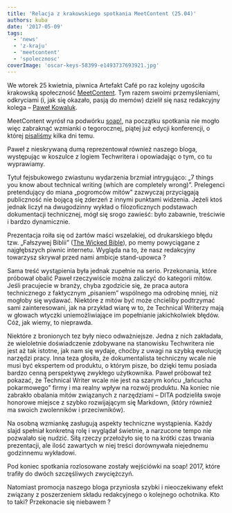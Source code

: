 ```yaml
---
title: 'Relacja z krakowskiego spotkania MeetContent (25.04)'
authors: kuba
date: '2017-05-09'
tags:
  - 'news'
  - 'z-kraju'
  - 'meetcontent'
  - 'spolecznosc'
coverImage: 'oscar-keys-58399-e1493737693921.jpg'
---
```


We wtorek 25 kwietnia, piwnica Artefakt Café po raz kolejny ugościła krakowską
społeczność [MeetContent](http://meetcontent.org/). Tym razem swoimi
przemyśleniami, odkryciami (i, jak się okazało, pasją do memów) dzielił się nasz
redakcyjny kolega – [Paweł Kowaluk](http://techwriter.pl/kim-jestesmy/).

<!--truncate-->

MeetContent wyrósł na podwórku [soap!](http://soapconf.com/), na początku
spotkania nie mogło więc zabraknąć wzmianki o tegorocznej, piątej już edycji
konferencji, o której
[pisaliśmy](http://techwriter.pl/konferencja-soap-2017-5-edycja-coraz-blizej/)
kilka dni temu.

Paweł z nieskrywaną dumą reprezentował również naszego bloga, występując w
koszulce z logiem Techwritera i opowiadając o tym, co tu wyprawiamy.

Tytuł fejsbukowego zwiastunu wydarzenia brzmiał intrygująco: „7 things you know
about technical writing (which are completely wrong)”. Prelegenci pretendujący
do miana „pogromców mitów” zazwyczaj przyciągają publiczność nie bojącą się
zderzeń z innymi punktami widzenia. Jeżeli ktoś jednak liczył na dwugodzinny
wykład o filozoficznych podstawach dokumentacji technicznej, mógł się srogo
zawieść: było zabawnie, treściwie i bardzo dynamicznie.

Prezentacja roiła się od żartów maści wszelakiej, od drukarskiego błędu tzw.
„Fałszywej Biblii”
([The Wicked Bible](https://en.wikipedia.org/wiki/Wicked_Bible)), po memy
powyciągane z najgłębszych piwnic internetu. Wygląda na to, że nasz redakcyjny
towarzysz skrywał przed nami ambicje stand-upowca ?

Sama treść wystąpienia była jednak zupełnie na serio. Przekonania, które
próbował obalić Paweł rzeczywiście można zaliczyć do kategorii mitów. Jeśli
pracujecie w branży, chyba zgodzicie się, że praca autora technicznego z
faktycznym „pisaniem” wspólnego ma odrobinę mniej, niż mogłoby się wydawać.
Niektóre z mitów być może chcieliby podtrzymać sami zainteresowani, jak na
przykład wiarę w to, że Technical Writerzy mają w głowach wtyczki
uniemożliwiające im popełnianie jakichkolwiek błędów. Cóż, jak wiemy, to
nieprawda.

Niektóre z bronionych tez były nieco odważniejsze. Jedna z nich zakładała, że
wieloletnie doświadczenie zdobywane na stanowisku Techwritera nie jest aż tak
istotne, jak nam się wydaje, choćby z uwagi na szybką ewolucję narzędzi pracy.
Inna teza głosiła, że dokumentalista techniczny wcale nie musi być ekspertem od
produktu, o którym pisze, bo dzięki temu posiada bardzo cenną perspektywę
zwykłego użytkownika. Paweł próbował też pokazać, że Technical Writer wcale nie
jest na szarym końcu „łańcucha pokarmowego” firmy i ma realny wpływ na rozwój
produktu. Na koniec nie zabrakło obalania mitów związanych z narzędziami – DITA
podzieliła swoje honorowe miejsce z szybko rozwijającym się Markdown, (który
również ma swoich zwolenników i przeciwników).

Na osobną wzmiankę zasługują aspekty techniczne wystąpienia. Każdy slajd
spełniał konkretną rolę i wyglądał świetnie, a narzucone tempo nie pozwalało się
nudzić. Siłą rzeczy przełożyło się to na krótki czas trwania prezentacji, ale
ilość zawartych w niej treści dorównywała niejednemu godzinnemu wykładowi.

Pod koniec spotkania rozlosowane zostały wejściówki na soap! 2017, które trafiły
do dwóch szczęśliwych zwyciężczyń.

Natomiast promocja naszego bloga przyniosła szybki i nieoczekiwany efekt
związany z poszerzeniem składu redakcyjnego o kolejnego ochotnika. Kto to taki?
Przekonacie się niebawem ?
